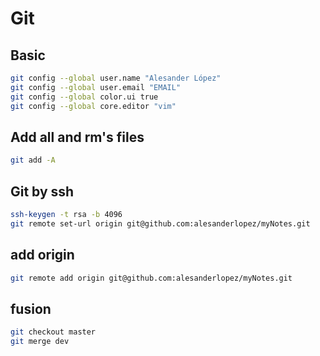 # Git

## Basic

```bash
git config --global user.name "Alesander López"
git config --global user.email "EMAIL"
git config --global color.ui true
git config --global core.editor "vim"
```

## Add all and rm's files

```bash
git add -A
```

## Git by ssh

```bash
ssh-keygen -t rsa -b 4096
git remote set-url origin git@github.com:alesanderlopez/myNotes.git
```

## add origin 

```bash
git remote add origin git@github.com:alesanderlopez/myNotes.git
```

## fusion

```bash
git checkout master
git merge dev
```